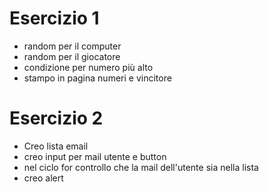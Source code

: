 # Esercizio 1

- random per il computer
- random per il giocatore
- condizione per numero più alto
- stampo in pagina numeri e vincitore


# Esercizio 2

- Creo lista email
- creo input per mail utente e button
- nel ciclo for controllo che la mail dell'utente sia nella lista
- creo alert 
